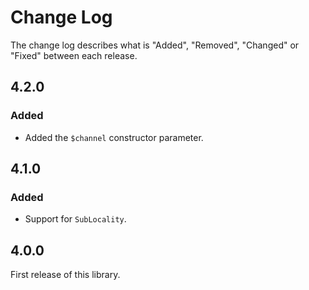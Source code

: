 # Change Log

The change log describes what is "Added", "Removed", "Changed" or "Fixed" between each release.

## 4.2.0

### Added

- Added the `$channel` constructor parameter.

## 4.1.0

### Added

- Support for `SubLocality`. 

## 4.0.0

First release of this library. 
